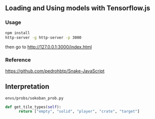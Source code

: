 ## Loading and Using models with Tensorflow.js

### Usage

```bash
npm install
http-server -g http-server -p 3000
```

then go to  http://127.0.0.1:3000/index.html

### Reference

https://github.com/pedrohbtp/Snake-JavaScript

## Interpretation

`envs/probs/sokoban_prob.py`

  ```python
def get_tile_types(self):
        return ["empty", "solid", "player", "crate", "target"]
  ```